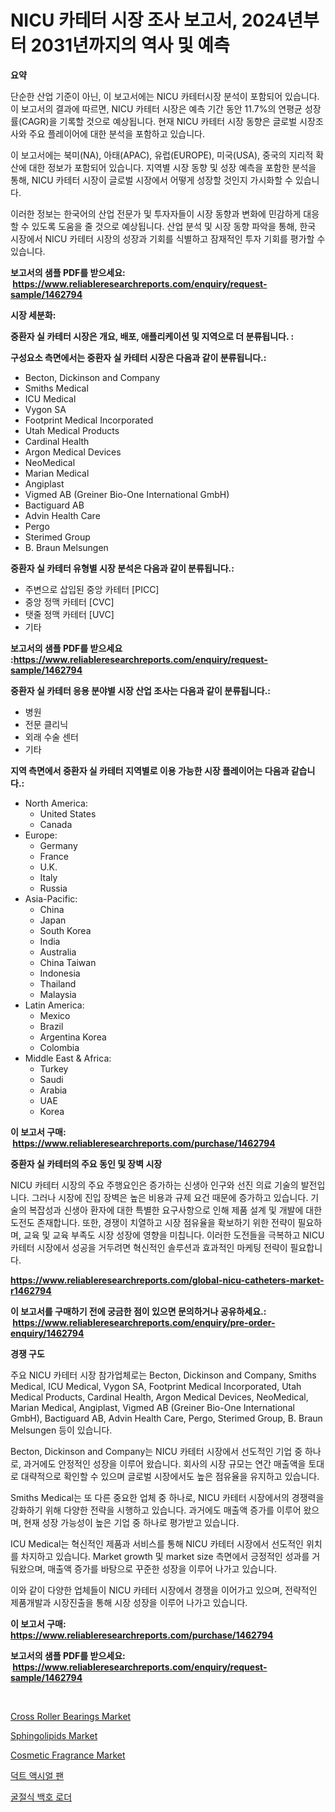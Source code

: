 <p><h1>NICU 카테터 시장 조사 보고서, 2024년부터 2031년까지의 역사 및 예측</h1></p><p><strong>요약</strong></p>
<p><p>단순한 산업 기준이 아닌, 이 보고서에는 NICU 카테터시장 분석이 포함되어 있습니다. 이 보고서의 결과에 따르면, NICU 카테터 시장은 예측 기간 동안 11.7%의 연평균 성장률(CAGR)을 기록할 것으로 예상됩니다. 현재 NICU 카테터 시장 동향은 글로벌 시장조사와 주요 플레이어에 대한 분석을 포함하고 있습니다.</p><p>이 보고서에는 북미(NA), 아태(APAC), 유럽(EUROPE), 미국(USA), 중국의 지리적 확산에 대한 정보가 포함되어 있습니다. 지역별 시장 동향 및 성장 예측을 포함한 분석을 통해, NICU 카테터 시장이 글로벌 시장에서 어떻게 성장할 것인지 가시화할 수 있습니다.</p><p>이러한 정보는 한국어의 산업 전문가 및 투자자들이 시장 동향과 변화에 민감하게 대응할 수 있도록 도움을 줄 것으로 예상됩니다. 산업 분석 및 시장 동향 파악을 통해, 한국 시장에서 NICU 카테터 시장의 성장과 기회를 식별하고 잠재적인 투자 기회를 평가할 수 있습니다.</p></p>
<p><strong>보고서의 샘플 PDF를 받으세요: &nbsp;<a href="https://www.reliableresearchreports.com/enquiry/request-sample/1462794">https://www.reliableresearchreports.com/enquiry/request-sample/1462794</a></strong></p>
<p><strong>시장 세분화:</strong></p>
<p><strong> 중환자 실 카테터 시장은 개요, 배포, 애플리케이션 및 지역으로 더 분류됩니다. :</strong></p>
<p><strong>구성요소 측면에서는 중환자 실 카테터 시장은 다음과 같이 분류됩니다.:</strong></p>
<p><ul><li>Becton, Dickinson and Company</li><li>Smiths Medical</li><li>ICU Medical</li><li>Vygon SA</li><li>Footprint Medical Incorporated</li><li>Utah Medical Products</li><li>Cardinal Health</li><li>Argon Medical Devices</li><li>NeoMedical</li><li>Marian Medical</li><li>Angiplast</li><li>Vigmed AB (Greiner Bio-One International GmbH)</li><li>Bactiguard AB</li><li>Advin Health Care</li><li>Pergo</li><li>Sterimed Group</li><li>B. Braun Melsungen</li></ul></p>
<p><strong> 중환자 실 카테터 유형별 시장 분석은 다음과 같이 분류됩니다.:</strong></p>
<p><ul><li>주변으로 삽입된 중앙 카테터 [PICC]</li><li>중앙 정맥 카테터 [CVC]</li><li>탯줄 정맥 카테터 [UVC]</li><li>기타</li></ul></p>
<p><strong>보고서의 샘플 PDF를 받으세요 :<a href="https://www.reliableresearchreports.com/enquiry/request-sample/1462794">https://www.reliableresearchreports.com/enquiry/request-sample/1462794</a></strong></p>
<p><strong> 중환자 실 카테터 응용 분야별 시장 산업 조사는 다음과 같이 분류됩니다.:</strong></p>
<p><ul><li>병원</li><li>전문 클리닉</li><li>외래 수술 센터</li><li>기타</li></ul></p>
<p><strong>지역 측면에서 중환자 실 카테터 지역별로 이용 가능한 시장 플레이어는 다음과 같습니다.:</strong></p>
<p><ul>
    <li>
        North America:
        <ul>
            <li>United States</li>
            <li>Canada</li>
        </ul>
    </li>
    <li>
        Europe:
        <ul>
            <li>Germany</li>
            <li>France</li>
            <li>U.K.</li>
            <li>Italy</li>
            <li>Russia</li>
        </ul>
    </li>
    <li>
        Asia-Pacific:
        <ul>
            <li>China</li>
            <li>Japan</li>
            <li>South Korea</li>
            <li>India</li>
            <li>Australia</li>
            <li>China Taiwan</li>
            <li>Indonesia</li>
            <li>Thailand</li>
            <li>Malaysia</li>
        </ul>
    </li>
    <li>
        Latin America:
        <ul>
            <li>Mexico</li>
            <li>Brazil</li>
            <li>Argentina Korea</li>
            <li>Colombia</li>
        </ul>
    </li>
    <li>
        Middle East & Africa:
        <ul>
            <li>Turkey</li>
            <li>Saudi</li>
            <li>Arabia</li>
            <li>UAE</li>
            <li>Korea</li>
        </ul>
    </li>
    </ul></p>
<p><strong>이 보고서 구매: &nbsp;<a href="https://www.reliableresearchreports.com/purchase/1462794">https://www.reliableresearchreports.com/purchase/1462794</a></strong></p>
<p><strong>중환자 실 카테터의 주요 동인 및 장벽 시장</strong></p>
<p><p>NICU 카테터 시장의 주요 주행요인은 증가하는 신생아 인구와 선진 의료 기술의 발전입니다. 그러나 시장에 진입 장벽은 높은 비용과 규제 요건 때문에 증가하고 있습니다. 기술의 복잡성과 신생아 환자에 대한 특별한 요구사항으로 인해 제품 설계 및 개발에 대한 도전도 존재합니다. 또한, 경쟁이 치열하고 시장 점유율을 확보하기 위한 전략이 필요하며, 교육 및 교육 부족도 시장 성장에 영향을 미칩니다. 이러한 도전들을 극복하고 NICU 카테터 시장에서 성공을 거두려면 혁신적인 솔루션과 효과적인 마케팅 전략이 필요합니다.</p></p>
<p><strong><a href="https://www.reliableresearchreports.com/global-nicu-catheters-market-r1462794">https://www.reliableresearchreports.com/global-nicu-catheters-market-r1462794</a></strong></p>
<p><strong>이 보고서를 구매하기 전에 궁금한 점이 있으면 문의하거나 공유하세요.: &nbsp;<a href="https://www.reliableresearchreports.com/enquiry/pre-order-enquiry/1462794">https://www.reliableresearchreports.com/enquiry/pre-order-enquiry/1462794</a></strong></p>
<p><strong>경쟁 구도</strong></p>
<p><p>주요 NICU 카테터 시장 참가업체로는 Becton, Dickinson and Company, Smiths Medical, ICU Medical, Vygon SA, Footprint Medical Incorporated, Utah Medical Products, Cardinal Health, Argon Medical Devices, NeoMedical, Marian Medical, Angiplast, Vigmed AB (Greiner Bio-One International GmbH), Bactiguard AB, Advin Health Care, Pergo, Sterimed Group, B. Braun Melsungen 등이 있습니다.</p><p>Becton, Dickinson and Company는 NICU 카테터 시장에서 선도적인 기업 중 하나로, 과거에도 안정적인 성장을 이루어 왔습니다. 회사의 시장 규모는 연간 매출액을 토대로 대략적으로 확인할 수 있으며 글로벌 시장에서도 높은 점유율을 유지하고 있습니다. </p><p>Smiths Medical는 또 다른 중요한 업체 중 하나로, NICU 카테터 시장에서의 경쟁력을 강화하기 위해 다양한 전략을 시행하고 있습니다. 과거에도 매출액 증가를 이루어 왔으며, 현재 성장 가능성이 높은 기업 중 하나로 평가받고 있습니다.</p><p>ICU Medical는 혁신적인 제품과 서비스를 통해 NICU 카테터 시장에서 선도적인 위치를 차지하고 있습니다. Market growth 및 market size 측면에서 긍정적인 성과를 거둬왔으며, 매출액 증가를 바탕으로 꾸준한 성장을 이루어 나가고 있습니다.</p><p>이와 같이 다양한 업체들이 NICU 카테터 시장에서 경쟁을 이어가고 있으며, 전략적인 제품개발과 시장진출을 통해 시장 성장을 이루어 나가고 있습니다.</p></p>
<p><strong>이 보고서 구매: &nbsp; <a href="https://www.reliableresearchreports.com/purchase/1462794">https://www.reliableresearchreports.com/purchase/1462794</a></strong></p>
<p><strong>보고서의 샘플 PDF를 받으세요: &nbsp;<a href="https://www.reliableresearchreports.com/enquiry/request-sample/1462794">https://www.reliableresearchreports.com/enquiry/request-sample/1462794</a></strong><strong></strong></p>
<p>&nbsp;</p>
<p><p><a href="https://github.com/seekum/Market-Research-Report-List-2/blob/main/cross-roller-bearings-market.md">Cross Roller Bearings Market</a></p><p><a href="https://issuu.com/reportprime-2/docs/sphingolipids-market-size-2030.pptx">Sphingolipids Market</a></p><p><a href="https://issuu.com/reportprime-2/docs/cosmetic-fragrance-market-size-2030.pptx">Cosmetic Fragrance Market</a></p><p><a href="https://github.com/xvz497517413/Market-Research-Report-List-1/blob/main/656830930701.md">덕트 액시얼 팬</a></p><p><a href="https://github.com/vskv4779xr1/Market-Research-Report-List-1/blob/main/563936230702.md">굴절식 백호 로더</a></p></p>